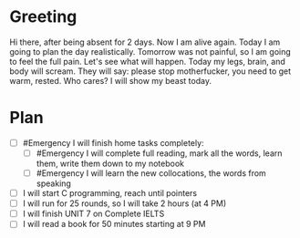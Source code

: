 # Greeting
Hi there, after being absent for 2 days. Now I am alive again. Today I am going to plan the day realistically. Tomorrow was not painful, so I am going to feel the full pain. Let's see what will happen. Today my legs, brain, and body will scream. They will say: please stop motherfucker, you need to get warm, rested. Who cares? I will show my beast today.
# Plan
- [ ] #Emergency I will finish home tasks completely:
	- [ ] #Emergency I will complete full reading, mark all the words, learn them, write them down to my notebook
	- [ ] #Emergency I will learn the new collocations, the words from speaking
- [ ] I will start C programming, reach until pointers
- [ ] I will run for 25 rounds, so I will take 2 hours (at 4 PM)
- [ ] I will finish UNIT 7 on Complete IELTS
- [ ] I will read a book for 50 minutes starting at 9 PM
